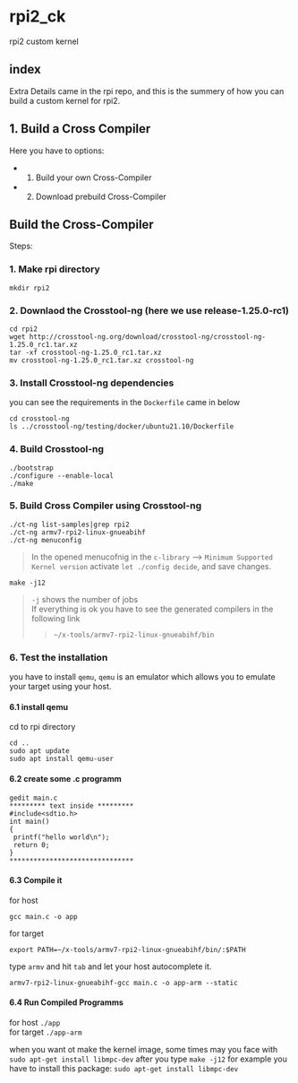 # rpi2_ck
rpi2 custom kernel

## index 
Extra Details came in the rpi repo, and this is the summery of how you can build a custom kernel for rpi2.


## 1. Build a Cross Compiler

Here you have to options: 
  * 1. Build your own Cross-Compiler
  * 2. Download prebuild Cross-Compiler

## Build the Cross-Compiler

Steps: 
### 1. Make rpi directory<br />

`mkdir rpi2` 

### 2. Downlaod the Crosstool-ng (here we use release-1.25.0-rc1)<br />
```
cd rpi2
wget http://crosstool-ng.org/download/crosstool-ng/crosstool-ng-1.25.0_rc1.tar.xz
tar -xf crosstool-ng-1.25.0_rc1.tar.xz
mv crosstool-ng-1.25.0_rc1.tar.xz crosstool-ng
```

### 3. Install Crosstool-ng dependencies <br />
you can see the requirements in the `Dockerfile` came in below<br />
```
cd crosstool-ng 
ls ../crosstool-ng/testing/docker/ubuntu21.10/Dockerfile
```
### 4. Build Crosstool-ng <br />
```
./bootstrap
./configure --enable-local
./make 
```
### 5. Build Cross Compiler using Crosstool-ng <br />
```
./ct-ng list-samples|grep rpi2
./ct-ng armv7-rpi2-linux-gnueabihf
./ct-ng menuconfig
```
> In the opened menucofnig in the `c-library` --> `Minimum Supported Kernel version` activate `let ./config decide`, and save changes.<br />
```
make -j12
```
> `-j` shows the number of jobs<br />
> If everything is ok you have to see the generated compilers in the following link
>> `~/x-tools/armv7-rpi2-linux-gnueabihf/bin`<br />
### 6. Test the installation<br />
you have to install `qemu`, `qemu` is an emulator which allows you to emulate your target using your host.
#### 6.1 install qemu
cd to rpi directory
```
cd ..
sudo apt update
sudo apt install qemu-user
```
#### 6.2 create some .c programm
```
gedit main.c
********* text inside *********
#include<sdtio.h>
int main()
{
 printf("hello world\n");
 return 0;
}
*******************************
```
#### 6.3 Compile it
for host<br />
```
gcc main.c -o app
```
for target<br />
```
export PATH=~/x-tools/armv7-rpi2-linux-gnueabihf/bin/:$PATH
```
type `armv` and hit `tab` and let your host autocomplete it. <br />
```
armv7-rpi2-linux-gnueabihf-gcc main.c -o app-arm --static
```
#### 6.4 Run Compiled Programms

for host `./app`<br />
for target `./app-arm` <br />



when you want ot make the kernel image, some times may you face with 
`sudo apt-get install libmpc-dev` after you type `make -j12` for example 
you have to install this package: 
`sudo apt-get install libmpc-dev`


